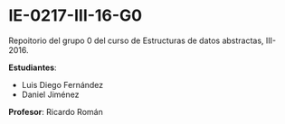 # IE-0217-III-16-G0

Repoitorio del grupo 0 del curso de Estructuras de datos abstractas, III-2016.

**Estudiantes**:
- Luis Diego Fernández
- Daniel Jiménez

**Profesor**: Ricardo Román